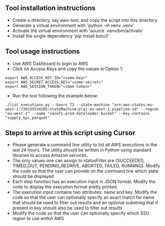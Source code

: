 
## Tool installation instructions

* Create a directory, say aws-tool, and copy the script into this directory
* Generate a virtual environment with 'python -m venv .venv'
* Activate the virtual environment with 'source .venv/bin/activate'
* Install the single dependency 'pip install boto3'

## Tool usage instructions

* Use AWS Dashboard to login to AWS
* Click on Access Keys and copy the values in Option 1:

```
export AWS_ACCESS_KEY_ID="<some-key>"
export AWS_SECRET_ACCESS_KEY="<some-secret>"
export AWS_SESSION_TOKEN="<some-token>"
```
* Run the tool following the example below:

```
./list_executions.py --hours 72 --state-machine "arn:aws:states:eu-west-1:730335534205:stateMachine:plai-eu-west-1-pipeline-sm" --region "eu-west-1" --name "sanofi-prod-dataloader-bucket" --key-contains "supply_kpi_parquet"
```



## Steps to arrive at this script using Cursor

* Please generate a command line utility to list all AWS executions in the last 24 hours.  The utility should be written in Python using standard libraries to access Amazon services.
* The only values one can assign to statusFilter are [SUCCEEDED, TIMED_OUT, PENDING_REDRIVE, ABORTED, FAILED, RUNNING].  Modify the code so that the user can provide on the command line which state should be displayed
* Each step function has an execution input in JSON format.  Modify the code to display the execution format pretty printed.
* The execution input contains two attributes: name and key.  Modify the code so that the user can optionally specify an exact match for name that should be used to filter out results and an optional substring that if present in key should also be used to filter out results
* Modify the code so that the user can optionally specify which SSO region to use within AWS
